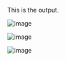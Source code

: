 This is the output.

![image](https://github.com/user-attachments/assets/cf05cde1-9eb4-4e86-8920-cb0301d8e8fb)

![image](https://github.com/user-attachments/assets/24e2d3cb-413e-458d-bf31-bc952cc07df0)

![image](https://github.com/user-attachments/assets/6fc4fa0e-e77b-457e-98ab-7880cb66b919)
